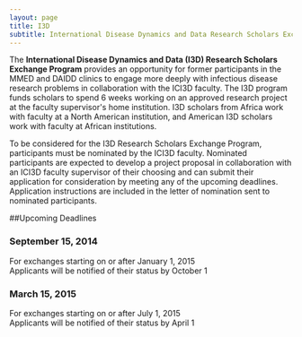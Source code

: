 ```yaml
---
layout: page
title: I3D
subtitle: International Disease Dynamics and Data Research Scholars Exchange Program
---
```

The **International Disease Dynamics and Data (I3D) Research Scholars Exchange Program** provides an opportunity for former participants in the MMED and DAIDD clinics to engage more deeply with infectious disease research problems in collaboration with the ICI3D faculty. The I3D program funds scholars to spend 6 weeks working on an approved research project at the faculty supervisor's home institution. I3D scholars from Africa work with faculty at a North American institution, and American I3D scholars work with faculty at African institutions.

To be considered for the I3D Research Scholars Exchange Program, participants must be nominated by the ICI3D faculty. Nominated participants are expected to develop a project proposal in collaboration with an ICI3D faculty supervisor of their choosing and can submit their application for consideration by meeting any of the upcoming deadlines. Application instructions are included in the letter of nomination sent to nominated participants.

##Upcoming Deadlines

### September 15, 2014
For exchanges starting on or after January 1, 2015  
Applicants will be notified of their status by October 1

### March 15, 2015
For exchanges starting on or after July 1, 2015  
Applicants will be notified of their status by April 1
